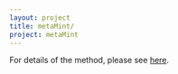 ```yaml
---
layout: project
title: metaMint/
project: metaMint
---
```



For details of the method, please see [here](/papers/metamint).
